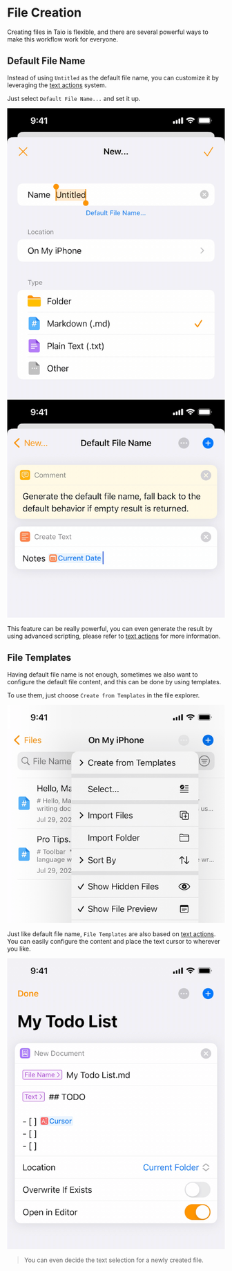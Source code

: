 # File Creation

Creating files in Taio is flexible, and there are several powerful ways to make this workflow work for everyone.

## Default File Name

Instead of using `Untitled` as the default file name, you can customize it by leveraging the [text actions](actions/basics.md) system.

Just select `Default File Name...` and set it up.

<img class="bordered_img" src="../editor/assets/IMG_15.png" />

<img class="bordered_img" src="../editor/assets/IMG_16.png" />

This feature can be really powerful, you can even generate the result by using advanced scripting, please refer to [text actions](actions/basics.md) for more information.

## File Templates

Having default file name is not enough, sometimes we also want to configure the default file content, and this can be done by using templates.

To use them, just choose `Create from Templates` in the file explorer.

<img class="bordered_img" src="../editor/assets/IMG_17.png" />

Just like default file name, `File Templates` are also based on [text actions](actions/basics.md). You can easily configure the content and place the text cursor to wherever you like.

<img class="bordered_img" src="../editor/assets/IMG_18.png" />

> You can even decide the text selection for a newly created file.
